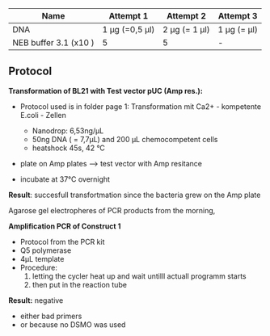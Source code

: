 ﻿---
aimtask: Transformation of E.coli BL21 with Test Vector pUC  
protocol: Transformation mit Ca2+ - kompetente E.coli - Zellen  
date: 2019-07-25  
participants: Martin Borgmann, Marie Wiedemann
---  
  
Name | Attempt 1 | Attempt 2 | Attempt 3  
-----------------------|----------------|------------------|-------------  
DNA | 1 µg (=0,5 µl) | 2 µg (= 1 µl) | 1 µg (= µl)  
NEB buffer 3.1 (x10 ) | 5 | 5 | -  
  
## Protocol  
  

**Transformation of BL21 with Test vector pUC (Amp res.):**

-   Protocol used is in folder page 1: Transformation mit Ca2+ - kompetente E.coli - Zellen
    -   Nanodrop: 6,53ng/µL
    -   50ng DNA ( = 7,7µL) and 200 µL chemocompetent cells
    -   heatshock 45s, 42 °C

-   plate on Amp plates --> test vector with Amp resitance
-   incubate at 37°C overnight

  

**Result**: succesfull transfortmation since the bacteria grew on the Amp plate

  

Agarose gel electropheres of PCR products from the morning,

  

**Amplification PCR of Construct 1**

-   Protocol from the PCR kit
-   Q5 polymerase
-   4µL template
-   Procedure:
    1.  letting the cycler heat up and wait untilll actuall programm starts
    2.  then put in the reaction tube
        

**Result:**  negative

-   either bad primers
-   or because no DSMO was used
